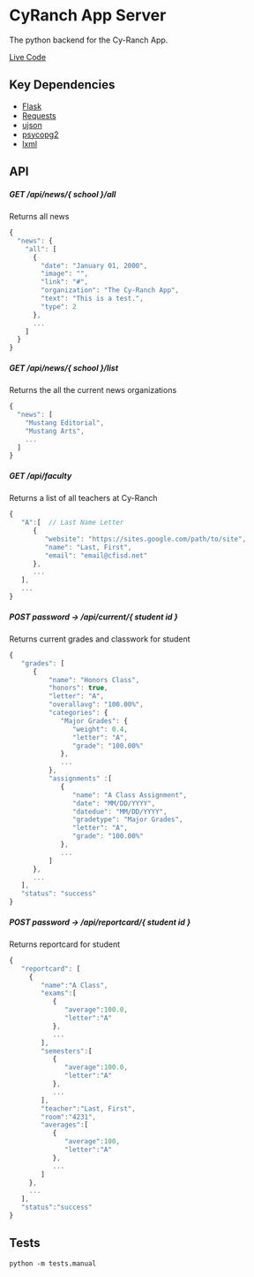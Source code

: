 # CyRanch App Server

The python backend for the Cy-Ranch App.

[Live Code](https://cfisdapi.herokuapp.com/)

## Key Dependencies

* [Flask](http://flask.pocoo.org/)
* [Requests](http://docs.python-requests.org/en/master/)
* [ujson](https://pypi.python.org/pypi/ujson)
* [psycopg2](http://initd.org/psycopg/)
* [lxml](http://lxml.de/)

## API

##### GET /api/news/{ school }/all
Returns all news
```js
{
  "news": {
    "all": [
      {
        "date": "January 01, 2000",
        "image": "",
        "link": "#",
        "organization": "The Cy-Ranch App",
        "text": "This is a test.",
        "type": 2
      },
	  ...
	]
  }
}
```

##### GET /api/news/{ school }/list
Returns the all the current news organizations
```js
{
  "news": [
    "Mustang Editorial",
    "Mustang Arts",
    ...
  ]
}
```

##### GET /api/faculty
Returns a list of all teachers at Cy-Ranch
```js
{  
   "A":[  // Last Name Letter
      {  
         "website": "https://sites.google.com/path/to/site",
         "name": "Last, First",
         "email": "email@cfisd.net"
      },
      ...
   ],
   ...
}
```

##### POST password -> /api/current/{ student id }
Returns current grades and classwork for student
```js
{  
   "grades": [
	  {
		  "name": "Honors Class",
		  "honors": true,
		  "letter": "A",
		  "overallavg": "100.00%",
		  "categories": {  
			 "Major Grades": {  
				"weight": 0.4,
				"letter": "A",
				"grade": "100.00%"
			 },
			 ...
		  },
		  "assignments" :[  
			 {  
				"name": "A Class Assignment",
				"date": "MM/DD/YYYY",
				"datedue": "MM/DD/YYYY",
				"gradetype": "Major Grades",
				"letter": "A",
				"grade": "100.00%"
			 },
			 ...
		  ]
      },
	  ...
   ],
   "status": "success"
}
```

##### POST password -> /api/reportcard/{ student id }
Returns reportcard for student
```js
{
   "reportcard": [
     {
        "name":"A Class",
        "exams":[  
           {  
              "average":100.0,
              "letter":"A"
           },
           ...
        ],
        "semesters":[  
           {  
              "average":100.0,
              "letter":"A"
           },
           ...
        ],
        "teacher":"Last, First",
        "room":"4231",
        "averages":[  
           {  
              "average":100,
              "letter":"A"
           },
           ...
        ]
     },
     ...
   ],
   "status":"success"
}
```

## Tests

```shell
python -m tests.manual
```
